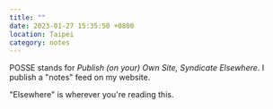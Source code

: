 ```yaml
---
title: ""
date: 2023-01-27 15:35:50 +0800
location: Taipei
category: notes
---
```


POSSE stands for *Publish (on your) Own Site, Syndicate Elsewhere*. I publish a
"notes" feed on my website.

"Elsewhere" is wherever you're reading this.
